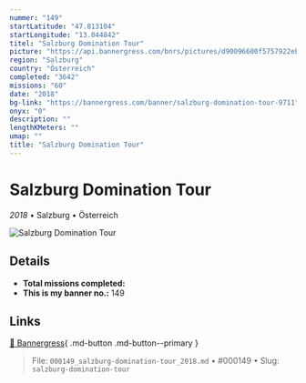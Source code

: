 ```yaml
---
nummer: "149"
startLatitude: "47.813104"
startLongitude: "13.044842"
titel: "Salzburg Domination Tour"
picture: "https://api.bannergress.com/bnrs/pictures/d90096600f5757922eb05f93018cbd0e"
region: "Salzburg"
country: "Österreich"
completed: "3642"
missions: "60"
date: "2018"
bg-link: "https://bannergress.com/banner/salzburg-domination-tour-9711"
onyx: "0"
description: ""
lengthKMeters: ""
umap: ""
title: "Salzburg Domination Tour"
---
```

# Salzburg Domination Tour

*2018* • Salzburg • Österreich

![Salzburg Domination Tour](https://api.bannergress.com/bnrs/pictures/d90096600f5757922eb05f93018cbd0e)

## Details


- **Total missions completed:** 
- **This is my banner no.:** 149




## Links
[🔗 Bannergress](https://bannergress.com/banner/salzburg-domination-tour-9711){ .md-button .md-button--primary }



> File: `000149_salzburg-domination-tour_2018.md` • #000149 • Slug: `salzburg-domination-tour`
